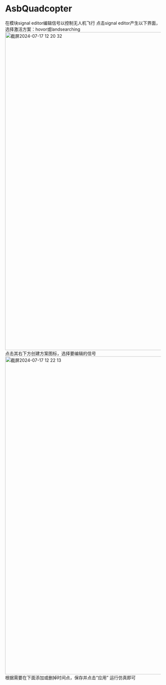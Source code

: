 # AsbQuadcopter
在模块signal editor编辑信号以控制无人机飞行
点击signal editor产生以下界面，选择激活方案：hovor或landsearching
<img width="1025" alt="截屏2024-07-17 12 20 32" src="https://github.com/user-attachments/assets/40f06f09-8505-498e-af0b-18f223d5a045">
点击其右下方创建方案图标，选择要编辑的信号
<img width="1025" alt="截屏2024-07-17 12 22 13" src="https://github.com/user-attachments/assets/58933e7c-aea0-4ce4-8a55-7d0b735294f1">
根据需要在下面添加或删掉时间点，保存并点击“应用”
运行仿真即可
